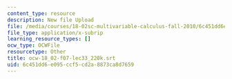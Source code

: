 ```yaml
---
content_type: resource
description: New file Upload
file: /media/courses/18-02sc-multivariable-calculus-fall-2010/6c451dd6e095ccf5cd2a8873ca8d7659_ocw-18_02-f07-lec33_220k.srt
file_type: application/x-subrip
learning_resource_types: []
ocw_type: OCWFile
resourcetype: Other
title: ocw-18_02-f07-lec33_220k.srt
uid: 6c451dd6-e095-ccf5-cd2a-8873ca8d7659
---
```

